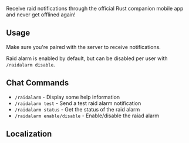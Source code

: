 Receive raid notifications through the official Rust companion mobile app and never get offlined again!

## Usage

Make sure you're paired with the server to receive notifications.

Raid alarm is enabled by default, but can be disabled per user with `/raidalarm disable`.

## Chat Commands

* `/raidalarm` - Display some help information
* `/raidalarm test` -  Send a test raid alarm notification 
* `/raidalarm status` - Get the status of the raid alarm
* `/raidalarm enable/disable` - Enable/disable the raiad alarm

## Localization